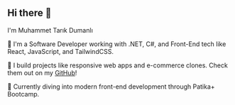 ## Hi there 👋

 I'm Muhammet Tarık Dumanlı

👾 I'm a Software Developer working with .NET, C#, and Front-End tech like React, JavaScript, and TailwindCSS.

📝 I build projects like responsive web apps and e-commerce clones. Check them out on my [GitHub](https://github.com/Muhammet-Tarik-Dumanli)!

🤖 Currently diving into modern front-end development through Patika+ Bootcamp.
